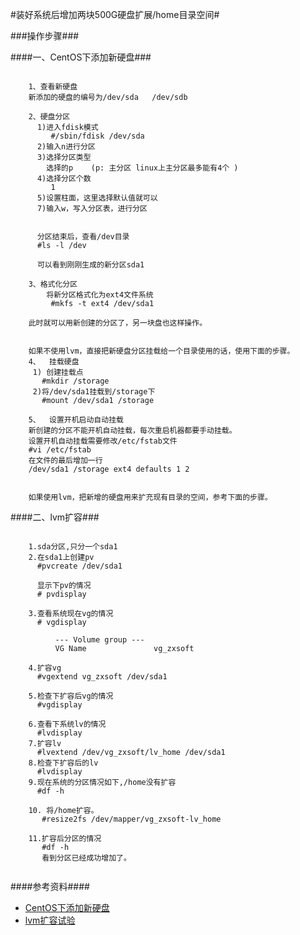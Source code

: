 #装好系统后增加两块500G硬盘扩展/home目录空间#


###操作步骤###

####一、CentOS下添加新硬盘###

```

	1、查看新硬盘 
	新添加的硬盘的编号为/dev/sda   /dev/sdb
	
	2、硬盘分区 
	  1)进入fdisk模式 
	     #/sbin/fdisk /dev/sda
	  2)输入n进行分区 
	  3)选择分区类型 
	    选择的p    (p: 主分区	linux上主分区最多能有4个 )
	  4)选择分区个数
	     1
	  5)设置柱面，这里选择默认值就可以 
	  7)输入w，写入分区表，进行分区
	  
	  
	  分区结束后，查看/dev目录
	  #ls -l /dev
	  
	  可以看到刚刚生成的新分区sda1   
	  
	3、格式化分区 
		将新分区格式化为ext4文件系统 
		 #mkfs -t ext4 /dev/sda1 
	
	此时就可以用新创建的分区了，另一块盘也这样操作。
	
	
	如果不使用lvm，直接把新硬盘分区挂载给一个目录使用的话，使用下面的步骤。
	4、	挂载硬盘 
	 1)	创建挂载点 
	   #mkdir /storage 
	 2)将/dev/sda1挂载到/storage下 
	   #mount /dev/sda1 /storage 
	   
    5、	设置开机启动自动挂载 
    新创建的分区不能开机自动挂载，每次重启机器都要手动挂载。 
    设置开机自动挂载需要修改/etc/fstab文件 
    #vi /etc/fstab
    在文件的最后增加一行 
    /dev/sda1 /storage ext4 defaults 1 2 
    
    
    如果使用lvm，把新增的硬盘用来扩充现有目录的空间，参考下面的步骤。
```

####二、lvm扩容###

```

	1.sda分区,只分一个sda1
	2.在sda1上创建pv
	  #pvcreate /dev/sda1
	 
	  显示下pv的情况
	  # pvdisplay
	 
	3.查看系统现在vg的情况
	  # vgdisplay
	  
	      --- Volume group ---
	      VG Name               vg_zxsoft
	  
	4.扩容vg
	  #vgextend vg_zxsoft /dev/sda1
	  
	5.检查下扩容后vg的情况
	  #vgdisplay
	
	6.查看下系统lv的情况
	  #lvdisplay
	7.扩容lv
	  #lvextend /dev/vg_zxsoft/lv_home /dev/sda1
	8.检查下扩容后的lv
	  #lvdisplay
	9.现在系统的分区情况如下,/home没有扩容
	  #df -h
	  
	10. 将/home扩容。
	   #resize2fs /dev/mapper/vg_zxsoft-lv_home
	 
	11.扩容后分区的情况
	   #df -h
	   看到分区已经成功增加了。
	  
```


####参考资料####

* [CentOS下添加新硬盘](http://yingchao.iteye.com/blog/628097)
* [lvm扩容试验](http://bbs.chinaunix.net/thread-3613556-1-1.html)
